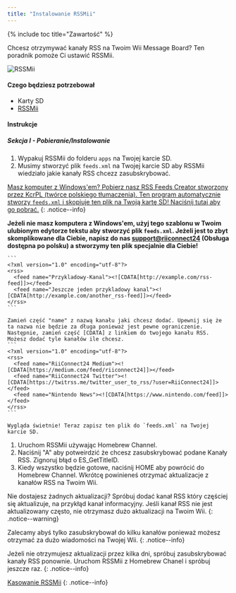 ```yaml
---
title: "Instalowanie RSSMii"
---
```


{% include toc title="Zawartość" %}

Chcesz otrzymywać kanały RSS na Twoim Wii Message Board? Ten poradnik pomoże Ci ustawić RSSMii.

![RSSMii](/images/rssmii.png)

#### Czego będziesz potrzebował

* Karty SD
* [RSSMii](https://github.com/RiiConnect24/rssmii/releases)

#### Instrukcje

##### Sekcja I - Pobieranie/Instalowanie

1. Wypakuj RSSMii do folderu `apps` na Twojej karcie SD.
1. Musimy stworzyć plik `feeds.xml` na Twojej karcie SD aby RSSMii wiedziało jakie kanały RSS chcezz zasubskrybować.

[Masz komputer z Windows'em? Pobierz nasz RSS Feeds Creator stworzony przez KcrPL (twórce polskiego tłumaczenia). Ten program automatycznie stworzy `feeds.xml` i skopiuje ten plik na Twoją kartę SD! Naciśnij tutaj aby go pobrać.](https://github.com/RiiConnect24/rssmii/releases)
{: .notice--info}

<B>Jeżeli nie masz komputera z Windows'em, użyj tego szablonu w Twoim ulubionym edytorze tekstu aby stworzyć plik `feeds.xml`. Jeżeli jest to zbyt skomplikowane dla Ciebie, napisz do nas [support@riiconnect24](mailto:support@riiconnect24.net) (Obsługa dostępna po polsku) a stworzymy ten plik specjalnie dla Ciebie!</b>

    ```
    <?xml version="1.0" encoding="utf-8"?>
    <rss>
      <feed name="Przykladowy-Kanal"><![CDATA[http://example.com/rss-feed]]></feed>
      <feed name="Jeszcze jeden przykladowy kanal"><![CDATA[http://example.com/another_rss-feed]]></feed>
    </rss>
    ```

	Zamień część "name" z nazwą kanału jaki chcesz dodać. Upewnij się że ta nazwa nie będzie za długa ponieważ jest pewne ograniczenie.
	Następnie, zamień część [CDATA] z linkiem do twojego kanału RSS. Możesz dodać tyle kanałów ile chcesz. 
    ```
    <?xml version="1.0" encoding="utf-8"?>
    <rss>
      <feed name="RiiConnect24 Medium"><![CDATA[https://medium.com/feed/riiconnect24]]></feed>
      <feed name="RiiConnect24 Twitter"><![CDATA[https://twitrss.me/twitter_user_to_rss/?user=RiiConnect24]]></feed>
      <feed name="Nintendo News"><![CDATA[https://www.nintendo.com/feed]]></feed>
    </rss>
    ```

	Wygląda świetnie! Teraz zapisz ten plik do `feeds.xml` na Twojej karcie SD.

1. Uruchom RSSMii używając Homebrew Channel.
1. Naciśnij "A" aby potweirdzić że chcesz zasubskrybować podane Kanały RSS. Zignoruj błąd o ES_GetTitleID.
1. Kiedy wszystko będzie gotowe, naciśnij HOME aby powrócić do Homebrew Channel. Wkrótcę powinieneś otrzymać aktualizacje z kanałów RSS na Twoim Wii.

Nie dostajesz żadnych aktualizacji? Spróbuj dodać kanał RSS który częściej się aktualizuje, na przykłąd kanał informacyjny. Jeśli kanał RSS nie jest aktualizowany często, nie otrzymasz dużo aktualizacji na Twoim Wii.
{: .notice--warning}

Zalecamy abyś tylko zasubskrybował do kilku kanałów ponieważ możesz otrzymać za dużo wiadomości na Twojej Wii.
{: .notice--info}

Jeżeli nie otrzymujesz aktualizacji przez kilka dni, spróbuj zasubskrybować kanały RSS ponownie. Uruchom RSSMii z Homebrew Chanel i spróbuj jeszcze raz.
{: .notice--info}

[Kasowanie RSSMii](rssmii-remove)
{: .notice--info}
